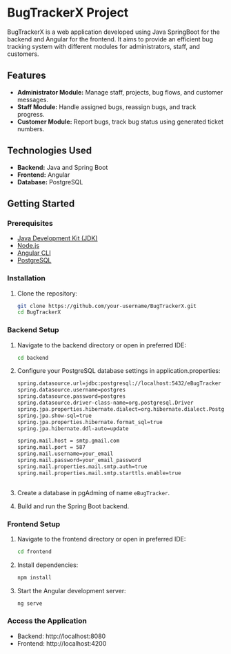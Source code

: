 # BugTrackerX Project

BugTrackerX is a web application developed using Java SpringBoot for the backend and Angular for the frontend. It aims to provide an efficient bug tracking system with different modules for administrators, staff, and customers.

## Features

- **Administrator Module:** Manage staff, projects, bug flows, and customer messages.
- **Staff Module:** Handle assigned bugs, reassign bugs, and track progress.
- **Customer Module:** Report bugs, track bug status using generated ticket numbers.

## Technologies Used

- **Backend:** Java and Spring Boot
- **Frontend:** Angular
- **Database:** PostgreSQL

## Getting Started

### Prerequisites

- [Java Development Kit (JDK)](https://www.oracle.com/java/technologies/javase-downloads.html)
- [Node.js](https://nodejs.org/)
- [Angular CLI](https://cli.angular.io/)
- [PostgreSQL](https://www.postgresql.org/)

### Installation

1. Clone the repository:

   ```bash
   git clone https://github.com/your-username/BugTrackerX.git
   cd BugTrackerX


### Backend Setup

1. Navigate to the backend directory or open in preferred IDE:

   ```bash
   cd backend

2. Configure your PostgreSQL database settings in application.properties:

    ```bash
    spring.datasource.url=jdbc:postgresql://localhost:5432/eBugTracker
    spring.datasource.username=postgres
    spring.datasource.password=postgres
    spring.datasource.driver-class-name=org.postgresql.Driver
    spring.jpa.properties.hibernate.dialect=org.hibernate.dialect.PostgreSQLDialect
    spring.jpa.show-sql=true
    spring.jpa.properties.hibernate.format_sql=true
    spring.jpa.hibernate.ddl-auto=update

    spring.mail.host = smtp.gmail.com
    spring.mail.port = 587
    spring.mail.username=your_email
    spring.mail.password=your_email_password
    spring.mail.properties.mail.smtp.auth=true
    spring.mail.properties.mail.smtp.starttls.enable=true
  

3. Create a database in pgAdming of name `eBugTracker`.
4. Build and run the Spring Boot backend.


### Frontend Setup

1. Navigate to the frontend directory or open in preferred IDE:
   
   ```bash
   cd frontend
   
2. Install dependencies:

   ```bash
   npm install

3. Start the Angular development server:

   ```bash
   ng serve


### Access the Application
* Backend: http://localhost:8080
* Frontend: http://localhost:4200
